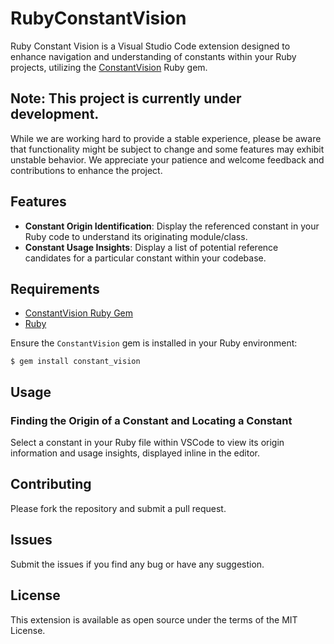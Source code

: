 # RubyConstantVision

Ruby Constant Vision is a Visual Studio Code extension designed to enhance navigation and understanding of constants within your Ruby projects, utilizing the [ConstantVision](https://github.com/hogucc/constant_vision) Ruby gem.

## Note: This project is currently under development.

While we are working hard to provide a stable experience, please be aware that functionality might be subject to change and some features may exhibit unstable behavior. We appreciate your patience and welcome feedback and contributions to enhance the project.

## Features

- **Constant Origin Identification**: Display the referenced constant in your Ruby code to understand its originating module/class.
- **Constant Usage Insights**: Display a list of potential reference candidates for a particular constant within your codebase.

## Requirements

- [ConstantVision Ruby Gem](https://github.com/hogucc/constant_vision)
- [Ruby](https://www.ruby-lang.org/en/documentation/installation/)
  
Ensure the `ConstantVision` gem is installed in your Ruby environment:

```shell
$ gem install constant_vision
```

## Usage
### Finding the Origin of a Constant and Locating a Constant
Select a constant in your Ruby file within VSCode to view its origin information and usage insights, displayed inline in the editor.

## Contributing
Please fork the repository and submit a pull request.

## Issues
Submit the issues if you find any bug or have any suggestion.

## License
This extension is available as open source under the terms of the MIT License.
